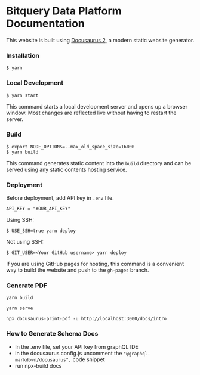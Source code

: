 # Bitquery Data Platform Documentation

This website is built using [Docusaurus 2](https://docusaurus.io/), a modern static website generator.

### Installation

```
$ yarn
```

### Local Development

```
$ yarn start
```

This command starts a local development server and opens up a browser window. Most changes are reflected live without having to restart the server.

### Build

```
$ export NODE_OPTIONS=--max_old_space_size=16000
$ yarn build
```

This command generates static content into the `build` directory and can be served using any static contents hosting service.


### Deployment

Before deployment, add API key in `.env` file.

```
API_KEY = "YOUR_API_KEY"
```

Using SSH:

```
$ USE_SSH=true yarn deploy
```

Not using SSH:

```
$ GIT_USER=<Your GitHub username> yarn deploy
```

If you are using GitHub pages for hosting, this command is a convenient way to build the website and push to the `gh-pages` branch.

### Generate PDF

```
yarn build

yarn serve

npx docusaurus-print-pdf -u http://localhost:3000/docs/intro

```

### How to Generate Schema Docs

- In the .env file, set your API key from graphQL IDE
- in the docusaurus.config.js uncomment the ```"@graphql-markdown/docusaurus",``` code snippet
- run npx-build docs

